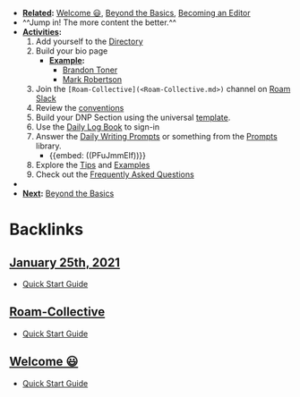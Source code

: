 - **[Related](<Related.md>):** [Welcome 😃](<Welcome 😃.md>), [Beyond the Basics](<Beyond the Basics.md>), [Becoming an Editor](<Becoming an Editor.md>)
- ^^Jump in! The more content the better.^^ 
- **[Activities](<Activities.md>):** 
    1. Add yourself to the [Directory](<Directory.md>)
    1. Build your bio page 
        - **[Example](<Example.md>):**
            - [Brandon Toner](<Brandon Toner.md>)
            - [Mark Robertson](<Mark Robertson.md>)
    3. Join the `[Roam-Collective](<Roam-Collective.md>)` channel on [Roam Slack](<Roam Slack.md>)
    4. Review the [conventions]([Conventions](<Conventions.md>))
    5. Build your DNP Section using the universal [template](((qONZuXh3Y))). 
    6. Use the [Daily Log Book](<Daily Log Book.md>) to sign-in
    7. Answer the [Daily Writing Prompts](<Daily Writing Prompts.md>) or something from the [Prompts](<Prompts.md>) library.
        - {{embed: ((PFuJmmElf))}}
    8. Explore the [Tips](<Tips.md>) and [Examples]([Example](<Example.md>))
    9. Check out the [Frequently Asked Questions](<Frequently Asked Questions.md>)
- 
- **[Next](<Next.md>):** [Beyond the Basics](<Beyond the Basics.md>)

# Backlinks
## [January 25th, 2021](<January 25th, 2021.md>)
- [Quick Start Guide](<Quick Start Guide.md>)

## [Roam-Collective](<Roam-Collective.md>)
- [Quick Start Guide](<Quick Start Guide.md>)

## [Welcome 😃](<Welcome 😃.md>)
- [Quick Start Guide](<Quick Start Guide.md>)

